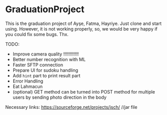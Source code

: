 # GraduationProject

This is the graduation project of Ayşe, Fatma, Hayriye. Just clone and start using. However, it is not working properly, so, we would be very happy if you could fix some bugs. Thx.

TODO:
- Improve camera quality !!!!!!!!!!!!
- Better number recognition with ML
- Faster SFTP connection 
- Prepare UI for sudoku handling
- Add `hint` part to print result part
- Error Handling
- Eat Lahmacun
- (optional) GET method can be turned into POST method for multiple users by sending photo direction in the body

Necessary links:
https://sourceforge.net/projects/jsch/ //jar file


